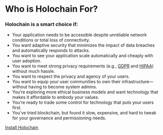 # Who is Holochain For?

### Holochain is a smart choice if:

* Your application needs to be accessible despite unreliable network conditions or total loss of connectivity.
* You want adaptive security that minimizes the impact of data breaches and automatically responds to attacks.
* You want to see your application scale automatically and cheaply with user adoption.
* You want to meet strong privacy requirements (e.g., [GDPR](https://medium.com/h-o-l-o/beyond-gdpr-holo-vault-delivering-on-self-sovereign-identity-for-distributed-applications-543a5449d5c9) and [HIPAA](https://en.wikipedia.org/wiki/Health_Insurance_Portability_and_Accountability_Act#Privacy_Rule)) without much hassle.
* You want to respect the privacy and agency of your users.
* You want to equip your user communities to own their infrastructure—without having to become system admins.
* You’re exploring more ethical business models and want technology that makes it affordable to embody your values.
* You’re ready to trade some control for technology that puts your users first.
* You’ve tried blockchain, but found it slow, expensive, and hard to tweak for your governance and permissioning needs.

<div class="h-button-container">
	<a href="../install/" class="h-button">Install Holochain</a>
</div>